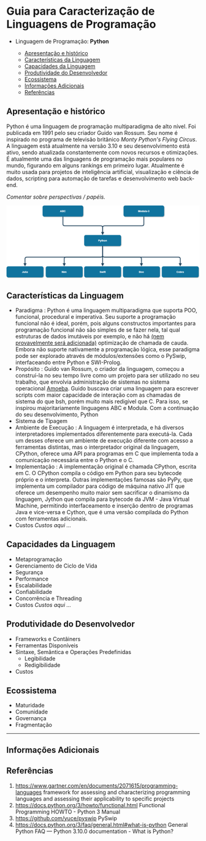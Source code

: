 <!--
Recomendações:
1. A
2. B

Contribuidores:
+ Kenia e Luiz
+ Mauricio Santiago, Gustavo Santos, Matheus Novais, Ivens Joris, Matheus Silva
+ Álvaro Souza Oliveira; Carlos Mosselman Cabral Neto; Thiago Vieira Souza Andrade; Caio Nery Matos Santos; Vanessa Machado Araújo
+ Daniel

Fontes:
+ Criação do TOC
  + [Table of contents generated with markdown-toc](http://ecotrust-canada.github.io/markdown-toc/)
---

-->

# Guia para Caracterização de Linguagens de Programação

+ Linguagem de Programação: **Python**

  + [Apresentação e histórico](#apresenta--o-e-hist-rico)
  + [Características da Linguagem](#caracter-sticas-da-linguagem)
  + [Capacidades da Linguagem](#capacidades-da-linguagem)
  + [Produtividade do Desenvolvedor](#produtividade-do-desenvolvedor)
  + [Ecossistema](#ecossistema)
  + [Informações Adicionais](#informa--es-adicionais)
  + [Referências](#refer-ncias)

## Apresentação e histórico

Python é uma linguagem de programação multiparadigma de alto nível. Foi publicada em 1991 pelo seu criador Guido van Rossum. Seu nome é inspirado no programa de televisão britânico _Monty Python's Flying Circus_. A linguagem está atualmente na versão 3.10 e seu desenvolvimento está ativo, sendo atualizada constantemente com novos recursos e otimizações. É atualmente uma das linguagens de programação mais populares no mundo, figurando em alguns rankings em primeiro lugar. Atualmente é muito usada para projetos de inteligência artificial, visualização e ciência de dados, scripting para automação de tarefas e desenvolvimento web back-end.

_Comentar sobre perspectivas / papéis._


![image](./res/python-tree.png)


## Características da Linguagem

+ Paradigma
  : Python é uma linguagem multiparadigma que suporta POO, funcional, procedural e imperativa. Seu suporte a programação funcional não é ideal, porém, pois alguns constructos importantes para programação funcional não são simples de se fazer nela, tal qual estruturas de dados imutáveis por exemplo, e não há [(nem provavelmente será adicionada)](http://neopythonic.blogspot.com/2009/04/final-words-on-tail-calls.html) optimização de chamada de cauda. Embora não suporte nativamente a programação lógica, esse paradigma pode ser explorado através de módulos/extensões como o PySwip, interfaceando entre Python e SWI-Prolog.
+ Propósito
  : Guido van Rossum, o criador da linguagem, começou a construí-la no seu tempo livre como um projeto para ser utilizado no seu trabalho, que envolvia administração de sistemas no sistema operacional [Amoeba](https://en.wikipedia.org/wiki/Amoeba_(operating_system)). Guido buscava criar uma linguagem para escrever scripts com maior capacidade de interação com as chamadas de sistema do que bsh, porém muito mais redigível que C. Para isso, se inspirou majoritariamente linguagens ABC e Modula. Com a continuação do seu desenvolvimento, Python
+ Sistema de Tipagem
+ Ambiente de Execução
  : A linguagem é interpretada, e há diversos interpretadores implementados diferentemente para executá-la. Cada um desses oferece um ambiente de execução diferente com acesso a ferramentas distintas, mas o interpretador original da linguagem, CPython, oferece uma API para programas em C que implementa toda a comunicação necessária entre o Python e o C.
+ Implementação
  : A implementação original é chamada CPython, escrita em C. O CPython compila o código em Python para seu bytecode próprio e o interpreta. Outras implementações famosas são PyPy, que implementa um compilador para código de máquina nativo JIT que oferece um desempenho muito maior sem sacrificar o dinamismo da linguagem, Jython que compila para bytecode da JVM - Java Virtual Machine, permitindo interfaceamento e inserção dentro de programas Java e vice-versa e Cython, que é uma versão compilada do Python com ferramentas adicionais.
+ Custos
 _Custos aqui ..._

## Capacidades da Linguagem

+ Metaprogramação
+ Gerenciamento de Ciclo de Vida
+ Segurança
+ Performance
+ Escalabilidade
+ Confiabilidade
+ Concorrência e Threading
+ Custos
  _Custos aqui ..._

## Produtividade do Desenvolvedor

+ Frameworks e Contâiners
+ Ferramentas Disponíveis
+ Sintaxe, Semântica e Operações Predefinidas
  + Legibilidade
  + Redigibilidade
+ Custos

## Ecossistema

+ Maturidade
+ Comunidade
+ Governança
+ Fragmentação

---

## Informações Adicionais

## Referências

1. https://www.gartner.com/en/documents/2071615/programming-languages
framework for assessing and characterizing programming languages and assessing their applicability to specific projects
2. https://docs.python.org/3/howto/functional.html
Functional Programming HOWTO - Python 3 Manual
3. https://github.com/yuce/pyswip
PySwip
4. https://docs.python.org/3/faq/general.html#what-is-python
   General Python FAQ — Python 3.10.0 documentation - What is Python?